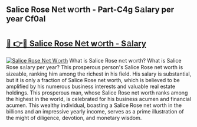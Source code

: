 ## Salice Rose N𝚎t w𝚘rth - Part-C4g S𝚊lary per year Cf0aI

# <h2><a href="http://gc02sqp.nevu.top/?p=Salice+Rose">🔗 👉🔴 Salice Rose N𝚎t w𝚘rth - S𝚊lary</a></h2>

[![Salice Rose N𝚎t W𝚘rth](https://i.imgur.com/Oavwk0R.jpeg)](http://gc02sqp.nevu.top/?p=Salice+Rose)
What is Salice Rose n𝚎t w𝚘rth? What is Salice Rose s𝚊lary per year?
This prosperous person's Salice Rose net worth is sizeable, ranking him among the richest in his field. His salary is substantial, but it is only a fraction of Salice Rose net worth, which is believed to be amplified by his numerous business interests and valuable real estate holdings. This prosperous man, whose Salice Rose net worth ranks among the highest in the world, is celebrated for his business acumen and financial acumen. This wealthy individual, boasting a Salice Rose net worth in the billions and an impressive yearly income, serves as a prime illustration of the might of diligence, devotion, and monetary wisdom.
